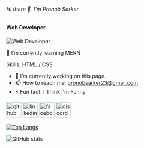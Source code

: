 ###### Hi there 👋, I'm Pronob Sarker
#### Web Developer 
![Web Developer ](https://raw.githubusercontent.com/TheDudeThatCode/TheDudeThatCode/master/Assets/Designer.gif)

🌱 I’m currently learning MERN

Skills:  HTML / CSS

- 🔭 I’m currently working on this page. 
- 📫 How to reach me: pronobsarker23@gmail.com 
- ⚡ Fun fact: I Think I'm Funny  


[<img src='https://cdn.jsdelivr.net/npm/simple-icons@3.0.1/icons/github.svg' alt='github' height='40'>](https://github.com/pronobsarker23)  [<img src='https://cdn.jsdelivr.net/npm/simple-icons@3.0.1/icons/linkedin.svg' alt='linkedin' height='40'>](https://www.linkedin.com/in/pronobsarker/)  [<img src='https://cdn.jsdelivr.net/npm/simple-icons@3.0.1/icons/facebook.svg' alt='facebook' height='40'>](https://www.facebook.com/pronob)  [<img src='https://cdn.jsdelivr.net/npm/simple-icons@3.0.1/icons/discord.svg' alt='discord' height='40'>](pronobak223)  

[![Top Langs](https://github-readme-stats.vercel.app/api/top-langs/?username=pronobsarker23)](https://github.com/anuraghazra/github-readme-stats)

![GitHub stats](https://github-readme-stats.vercel.app/api?username=pronobsarker23&show_icons=true)  

 
